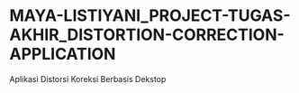 # MAYA-LISTIYANI_PROJECT-TUGAS-AKHIR_DISTORTION-CORRECTION-APPLICATION
Aplikasi Distorsi Koreksi Berbasis Dekstop
